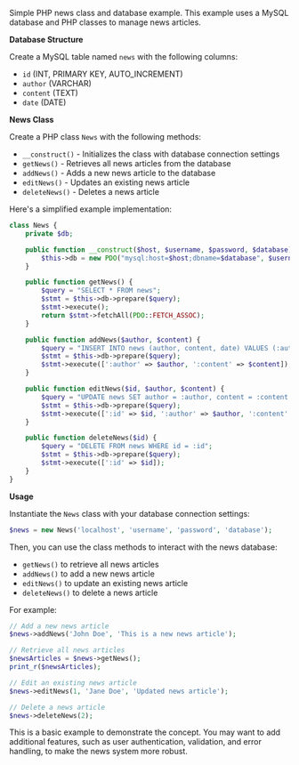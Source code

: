Simple PHP news class and database example. This example uses a MySQL database and PHP classes to manage news articles.

**Database Structure**

Create a MySQL table named `news` with the following columns:

* `id` (INT, PRIMARY KEY, AUTO_INCREMENT)
* `author` (VARCHAR)
* `content` (TEXT)
* `date` (DATE)

**News Class**

Create a PHP class `News` with the following methods:

* `__construct()` - Initializes the class with database connection settings
* `getNews()` - Retrieves all news articles from the database
* `addNews()` - Adds a new news article to the database
* `editNews()` - Updates an existing news article
* `deleteNews()` - Deletes a news article

Here's a simplified example implementation:
```php
class News {
    private $db;

    public function __construct($host, $username, $password, $database) {
        $this->db = new PDO("mysql:host=$host;dbname=$database", $username, $password);
    }

    public function getNews() {
        $query = "SELECT * FROM news";
        $stmt = $this->db->prepare($query);
        $stmt->execute();
        return $stmt->fetchAll(PDO::FETCH_ASSOC);
    }

    public function addNews($author, $content) {
        $query = "INSERT INTO news (author, content, date) VALUES (:author, :content, NOW())";
        $stmt = $this->db->prepare($query);
        $stmt->execute([':author' => $author, ':content' => $content]);
    }

    public function editNews($id, $author, $content) {
        $query = "UPDATE news SET author = :author, content = :content WHERE id = :id";
        $stmt = $this->db->prepare($query);
        $stmt->execute([':id' => $id, ':author' => $author, ':content' => $content]);
    }

    public function deleteNews($id) {
        $query = "DELETE FROM news WHERE id = :id";
        $stmt = $this->db->prepare($query);
        $stmt->execute([':id' => $id]);
    }
}
```
**Usage**

 Instantiate the `News` class with your database connection settings:
```php
$news = new News('localhost', 'username', 'password', 'database');
```
Then, you can use the class methods to interact with the news database:

* `getNews()` to retrieve all news articles
* `addNews()` to add a new news article
* `editNews()` to update an existing news article
* `deleteNews()` to delete a news article

For example:
```php
// Add a new news article
$news->addNews('John Doe', 'This is a new news article');

// Retrieve all news articles
$newsArticles = $news->getNews();
print_r($newsArticles);

// Edit an existing news article
$news->editNews(1, 'Jane Doe', 'Updated news article');

// Delete a news article
$news->deleteNews(2);
```
This is a basic example to demonstrate the concept. You may want to add additional features, such as user authentication, validation, and error handling, to make the news system more robust.
